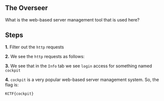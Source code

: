 
## The Overseer

What is the web-based server management tool that is used here?


## Steps

**1.** Filter out the `http` requests

**2.** We see the `http` requests as follows:



**3.** We see that in the `Info` tab we see `login` access for something named `cockpit`

**4.** `cockpit` is a very popular web-based server management system. So, the flag is:

```bash
KCTF{cockpit}
```




